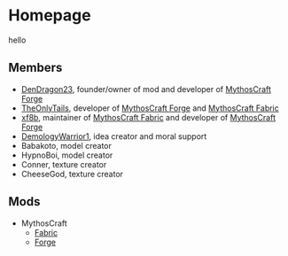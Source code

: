 # Homepage

hello

## Members

- [DenDragon23](https://github.com/DenDragon23), founder/owner of mod and developer of [MythosCraft Forge](https://github.com/Team-MythosCraft/MythosCraft/)
- [TheOnlyTails](https://github.com/TheOnlyTails), developer of [MythosCraft Forge](https://github.com/Team-MythosCraft/MythosCraft/) and [MythosCraft Fabric](https://github.com/Team-MythosCraft/MythosCraft-Fabric/) 
- [xf8b](https://github.com/xf8b), maintainer of [MythosCraft Fabric](https://github.com/Team-MythosCraft/MythosCraft-Fabric/) and developer of [MythosCraft Forge](https://github.com/Team-MythosCraft/MythosCraft/)
- [DemologyWarrior1](https://github.com/DemologyWarrior1), idea creator and moral support
- Babakoto, model creator
- HypnoBoi, model creator
- Conner, texture creator
- CheeseGod, texture creator

## Mods

- MythosCraft
  - [Fabric](https://github.com/Team-MythosCraft/MythosCraft-Fabric/)
  - [Forge](https://github.com/Team-MythosCraft/MythosCraft/)
